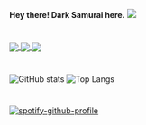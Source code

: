 <b>Hey there! Dark Samurai here.</b>
<img src="https://capsule-render.vercel.app/api?type=waving&color=auto&height=150&section=header&text=SSup%20People!&&fontSize=90&animation=fadeIn" />
#
<a href="https://www.linkedin.com/in/keshav-vishwakarma-285655259/">
  <img heigh="50" align="center" src="https://img.shields.io/badge/linkedin-%230077B5.svg?style=for-the-badge&logo=linkedin&logoColor=white"/>
</a>
<a href="https://medium.com/@darksamurai">
  <img heigh="50" align="center" src="https://img.shields.io/badge/Medium-12100E?style=for-the-badge&logo=medium&logoColor=white"/>
</a>
<a href="http://linktr.ee/depressionsensei">
  <img heigh="50" align="center" src="https://img.shields.io/badge/linktree-1de9b6?style=for-the-badge&logo=linktree&logoColor=white"/>
</a>

#
![GitHub stats](https://github-readme-stats.vercel.app/api?username=ninja7-bot&show_icons=true&theme=radical)
![Top Langs](https://github-readme-stats.vercel.app/api/top-langs/?username=ninja7-bot&layout=compact)
#
[![spotify-github-profile](https://spotify-github-profile.vercel.app/api/view?uid=ujg8ocqdv7o0uby7lku5ydyf7&cover_image=true&theme=default&show_offline=false&background_color=121212&interchange=false&bar_color=53b14f&bar_color_cover=true)](https://spotify-github-profile.vercel.app/api/view?uid=ujg8ocqdv7o0uby7lku5ydyf7&redirect=true)
